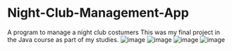 # Night-Club-Management-App
A program to manage a night club costumers
This was my final project in the Java course as part of my studies.
![image](https://user-images.githubusercontent.com/73390462/111964285-1e05fd00-8afd-11eb-8d02-867d6bdaab1f.png)
![image](https://user-images.githubusercontent.com/73390462/111964307-252d0b00-8afd-11eb-9475-7ae155f5e6c4.png)
![image](https://user-images.githubusercontent.com/73390462/111964336-2a8a5580-8afd-11eb-8109-fe39e2649bdb.png)
![image](https://user-images.githubusercontent.com/73390462/111964374-337b2700-8afd-11eb-8ce8-5654728349ad.png)
